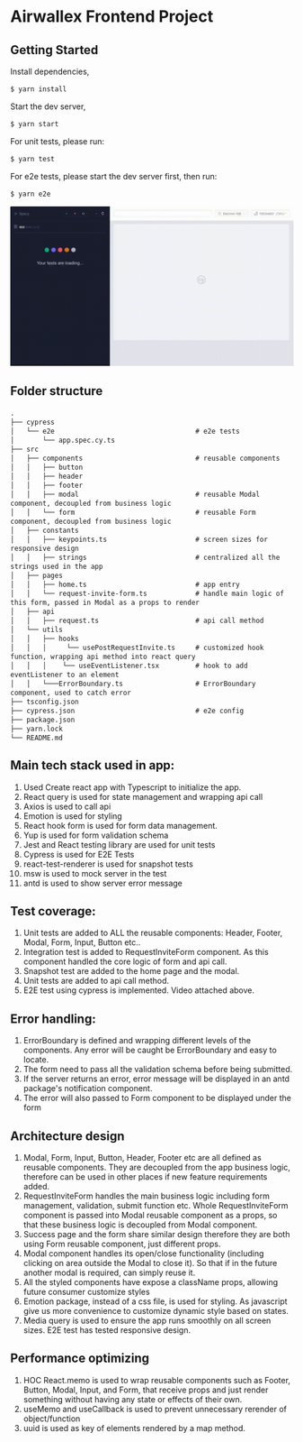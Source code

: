 # Airwallex Frontend Project

## Getting Started

Install dependencies,

```bash
$ yarn install
```

Start the dev server,

```bash
$ yarn start
```

For unit tests, please run:

```bash
$ yarn test
```

For e2e tests, please start the dev server first, then run:

```bash
$ yarn e2e
```

![Animated GIF](./cypress/videos/app.spec.cy.ts.gif)

## Folder structure

```
.
├── cypress
│   └── e2e                                   # e2e tests
│       └── app.spec.cy.ts
├── src
│   ├── components                            # reusable components
│   │   ├── button
│   │   ├── header
│   │   ├── footer
│   │   ├── modal                             # reusable Modal component, decoupled from business logic
│   │   └── form                              # reusable Form component, decoupled from business logic
│   ├── constants
│   │   ├── keypoints.ts                      # screen sizes for responsive design
│   │   ├── strings                           # centralized all the strings used in the app
│   ├── pages
│   │   ├── home.ts                           # app entry
│   │   └── request-invite-form.ts            # handle main logic of this form, passed in Modal as a props to render
│   ├── api
│   │   ├── request.ts                        # api call method
│   └── utils
│   │   ├── hooks
│   │   │     └── usePostRequestInvite.ts     # customized hook function, wrapping api method into react query
│   │   │    └── useEventListener.tsx         # hook to add eventListener to an element
│   │   └───ErrorBoundary.ts                  # ErrorBoundary component, used to catch error
├── tsconfig.json
├── cypress.json                              # e2e config
├── package.json
├── yarn.lock
└── README.md
```

## Main tech stack used in app:

1. Used Create react app with Typescript to initialize the app.
2. React query is used for state management and wrapping api call
3. Axios is used to call api
4. Emotion is used for styling
5. React hook form is used for form data management.
6. Yup is used for form validation schema
7. Jest and React testing library are used for unit tests
8. Cypress is used for E2E Tests
9. react-test-renderer is used for snapshot tests
10. msw is used to mock server in the test
11. antd is used to show server error message

## Test coverage:

1. Unit tests are added to ALL the reusable components: Header, Footer, Modal, Form, Input, Button etc..
2. Integration test is added to RequestInviteForm component. As this component handled the core logic of form and api call.
3. Snapshot test are added to the home page and the modal.
4. Unit tests are added to api call method.
5. E2E test using cypress is implemented. Video attached above.

## Error handling:

1. ErrorBoundary is defined and wrapping different levels of the components. Any error will be caught be ErrorBoundary and easy to locate.
2. The form need to pass all the validation schema before being submitted.
3. If the server returns an error, error message will be displayed in an antd package's notification component.
4. The error will also passed to Form component to be displayed under the form

## Architecture design

1. Modal, Form, Input, Button, Header, Footer etc are all defined as reusable components. They are decoupled from the app business logic, therefore can be used in other places if new feature requirements added.
2. RequestInviteForm handles the main business logic including form management, validation, submit function etc. Whole RequestInviteForm component is passed into Modal reusable component as a props, so that these business logic is decoupled from Modal component.
3. Success page and the form share similar design therefore they are both using Form reusable component, just different props.
4. Modal component handles its open/close functionality (including clicking on area outside the Modal to close it). So that if in the future another modal is required, can simply reuse it.
5. All the styled components have expose a className props, allowing future consumer customize styles
6. Emotion package, instead of a css file, is used for styling. As javascript give us more convenience to customize dynamic style based on states.
7. Media query is used to ensure the app runs smoothly on all screen sizes. E2E test has tested responsive design.

## Performance optimizing

1. HOC React.memo is used to wrap reusable components such as Footer, Button, Modal, Input, and Form, that receive props and just render something without having any state or effects of their own.
2. useMemo and useCallback is used to prevent unnecessary rerender of object/function
3. uuid is used as key of elements rendered by a map method.
